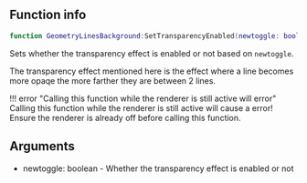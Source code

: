## Function info
```lua
function GeometryLinesBackground:SetTransparencyEnabled(newtoggle: boolean)
```

Sets whether the transparency effect is enabled or not based on ``newtoggle``.

The transparency effect mentioned here is the effect where a line becomes more opaqe the more farther they are between 2 lines.

!!! error "Calling this function while the renderer is still active will error"
    Calling this function while the renderer is still active will cause a error! Ensure the renderer is already off before calling this function.

## Arguments
- newtoggle: boolean - Whether the transparency effect is enabled or not